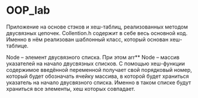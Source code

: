 # OOP_lab
Приложение на основе стэков и хеш-таблиц, реализованных методом двусвязных цепочек.
Collention.h содержит в себе весь основной код. Именно в нём реализован шаблонный класс, который основан хеш-таблице. 

Node – элемент двусвязного списка. При этом arr** Node – массив указателей на начало двусвязных списков. 
С помощью хеш-функции содержимое введённой переменной получает свой порядковый номер, который будет обозначать ячейку массива, 
   в которой будет храниться указатель на начало двусвязного списка. Именно в таком списке будут храниться все элементы, хеш которых совпадает.
